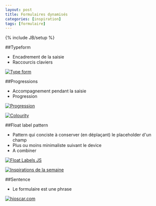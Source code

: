 ```yaml
---
layout: post
title: Formulaires dynamisés
categories: [inspiration]
tags: [formulaire]
---
```

{% include JB/setup %}

##Typeform
- Encadrement de la saisie
- Raccourcis claviers

[![Type form](http://haveidols.com/grabs/Screen%20Shot%202014-06-16%20at%2014.16.31.png)](http://www.typeform.com/use-cases#form)

##Progressions
- Accompagnement pendant la saisie
- Progression

[![Progression](http://haveidols.com/grabs/Screen%20Shot%202014-06-16%20at%2014.11.29.png)](http://git.aaronlumsden.com/progression/#demo)

[![Colourity](http://haveidols.com/grabs/Screen%20Shot%202014-06-16%20at%2014.17.17.png)](http://colourity.github.io)

##Float label pattern
- Pattern qui conciste à conserver (en déplaçant) le placeholder d'un champ
- Plus ou moins minimaliste suivant le device
- A combiner

[![Float Labels JS](http://haveidols.com/grabs/Screen%20Shot%202014-06-16%20at%2014.43.34.png)](http://clubdesign.github.io/floatlabels.js)

[![Inspirations de la semaine](http://haveidols.com/grabs/Screen%20Shot%202014-06-16%20at%2014.44.59.png)](http://bradfrostweb.com/blog/post/float-label-pattern)

##Sentence
- Le formulaire est une phrase

[![hioscar.com](http://haveidols.com/grabs/Screen%20Shot%202014-06-16%20at%2014.18.58.png)](https://www.hioscar.com)
